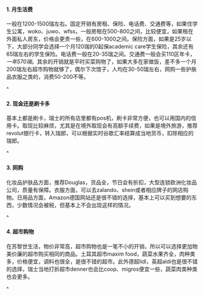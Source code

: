 #### **1. 月生活费**

一般在1200-1500瑞左右。固定开销有房租、保险、电话费、交通费等，如果住学生公寓，woko、juwo、wfss，一般房租在500-800之间，比较便宜，如果租在外面私人房东，价格会更贵一些，在600-1000之间。保险方面，如果是25岁以下，大部分同学会选择一个月120瑞的0起保academic care学生保险，其余还有65瑞左右的学生保险。电话费一般在20-35瑞之间。交通费一般会买110区年卡，*一年570瑞*。其余的开销就是平时买菜购物了，如果大多在家做饭，差不多一个月200瑞左右超市购物就够了，偶尔下次馆子，人均在30-50瑞左右，网购一些护肤品衣服之类的，消费50-200不等。

^

#### **2. 现金还是刷卡多**

基本上都是刷卡，瑞士的所有店里都有pos机，刷卡非常方便，也可以用国内的信用卡。取现比较麻烦，尤其是在境外取现会有高额手续费，如果是境外旅游，推荐revolut银行卡，转入瑞郎，可以根据实时谷歌汇率结算成当地货币，扣除相应的瑞郎。

^

#### **3. 网购**

化妆品护肤品方面，推荐Douglas，货品全，节日会有折扣，大型连锁欧洲化妆品公司，质量有保障。衣服方面，可以去zalando、shein或者相应牌子的网店购物。日用品方面，Amazon德国网站还是很不错的选择，基本上可以买到想要的东西，少数情况会被税，但基本上不会出现这样的情况。

^

#### **4. 超市购物**

在苏黎世生活，物价非常高，超市购物也是一笔不小的开销，所以可以选择更加物美价廉的超市购买相同的商品。土耳其超市maxim food，蔬菜水果齐全，肉种类多，价格便宜，调料也很全，是很不错的超市。此外德超lidl，英超aldi也是很不错的选择，瑞士当地打折超市denner也会比coop、migros便宜一些，蔬菜肉类种类也会更多。

^
